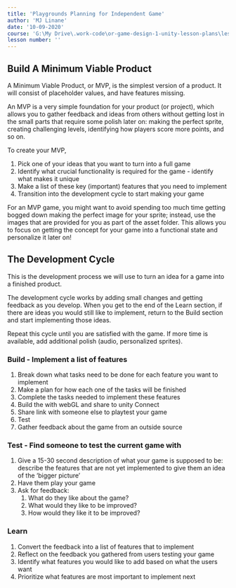 ```yaml
---
title: 'Playgrounds Planning for Independent Game'
author: 'MJ Linane'
date: '10-09-2020'
course: 'G:\My Drive\.work-code\or-game-design-1-unity-lesson-plans\lesson-plans\3-playgrounds'
lesson number: ''
---
```


## Build A Minimum Viable Product

A Minimum Viable Product, or MVP, is the simplest version of a product. It will consist of placeholder values, and have features missing.

An MVP is a very simple foundation for your product (or project), which allows you to gather feedback and ideas from others without getting lost in the small parts that require some polish later on: making the perfect sprite, creating challenging levels, identifying how players score more points, and so on.

To create your MVP,

1. Pick one of your ideas that you want to turn into a full game
2. Identify what crucial functionality is required for the game - identify what makes it unique
3. Make a list of these key (important) features that you need to implement
4. Transition into the development cycle to start making your game

For an MVP game, you might want to avoid spending too much time getting bogged down making the perfect image for your sprite; instead, use the images that are provided for you as part of the asset folder. This allows you to focus on getting the concept for your game into a functional state and personalize it later on!

## The Development Cycle

This is the development process we will use to turn an idea for a game into a finished product.

The development cycle works by adding small changes and getting feedback as you develop. When you get to the end of the Learn section, if there are ideas you would still like to implement, return to the Build section and start implementing those ideas.

Repeat this cycle until you are satisfied with the game. If more time is available, add additional polish (audio, personalized sprites).

### Build - Implement a list of features

1. Break down what tasks need to be done for each feature you want to implement
2. Make a plan for how each one of the tasks will be finished
3. Complete the tasks needed to implement these features
4. Build the with webGL and share to unity Connect
5. Share link with someone else to playtest your game
6. Test
7. Gather feedback about the game from an outside source

### Test - Find someone to test the current game with

1. Give a 15-30 second description of what your game is supposed to be: describe the features that are not yet implemented to give them an idea of the ‘bigger picture’
2. Have them play your game
3. Ask for feedback:
   1. What do they like about the game?
   2. What would they like to be improved?
   3. How would they like it to be improved?

### Learn

1. Convert the feedback into a list of features that to implement
2. Reflect on the feedback you gathered from users testing your game
3. Identify what features you would like to add based on what the users want
4. Prioritize what features are most important to implement next
